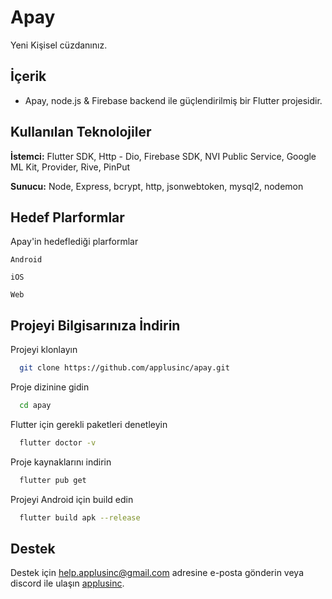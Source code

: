 
# Apay
Yeni Kişisel cüzdanınız.

## İçerik

- Apay, node.js & Firebase backend ile güçlendirilmiş bir Flutter projesidir.
## Kullanılan Teknolojiler

**İstemci:** Flutter SDK, Http - Dio, Firebase SDK, NVI Public Service, Google ML Kit, Provider, Rive, PinPut

**Sunucu:** Node, Express, bcrypt, http, jsonwebtoken, mysql2, nodemon

  
## Hedef Plarformlar

Apay'in hedeflediği plarformlar

`Android`

`iOS`

`Web`

  
## Projeyi Bilgisarınıza İndirin

Projeyi klonlayın

```bash
  git clone https://github.com/applusinc/apay.git
```

Proje dizinine gidin

```bash
  cd apay
```

Flutter için gerekli paketleri denetleyin

```bash
  flutter doctor -v
```

Proje kaynaklarını indirin

```bash
  flutter pub get
```

Projeyi Android için build edin

```bash
  flutter build apk --release
```

  
## Destek

Destek için help.applusinc@gmail.com adresine e-posta gönderin veya discord ile ulaşın [applusinc]().

  
